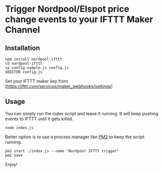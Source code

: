 
# Trigger Nordpool/Elspot price change events to your IFTTT Maker Channel

## Installation
    npm install nordpool-ifttt
    cd nordpool-ifttt
    cp config-sample.js config.js
    $EDITOR config.js

Set your IFTTT maker key from [https://ifttt.com/services/maker_webhooks/settings]

## Usage

You can simply run the index script and leave it running. It will keep pushing events to IFTTT until it gets killed.

    node index.js

Better option is to use a process manager like [PM2](http://pm2.keymetrics.io/) to keep the script running.

    pm2 start ./index.js --name "Nordpool IFTTT trigger"
    pm2 save

Enjoy!
